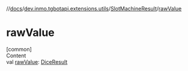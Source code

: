 //[docs](../../../index.md)/[dev.inmo.tgbotapi.extensions.utils](../index.md)/[SlotMachineResult](index.md)/[rawValue](raw-value.md)



# rawValue  
[common]  
Content  
val [rawValue](raw-value.md): [DiceResult](../../dev.inmo.tgbotapi.types/index.md#%5Bdev.inmo.tgbotapi.types%2FDiceResult%2F%2F%2FPointingToDeclaration%2F%5D%2FClasslikes%2F625018081)  



